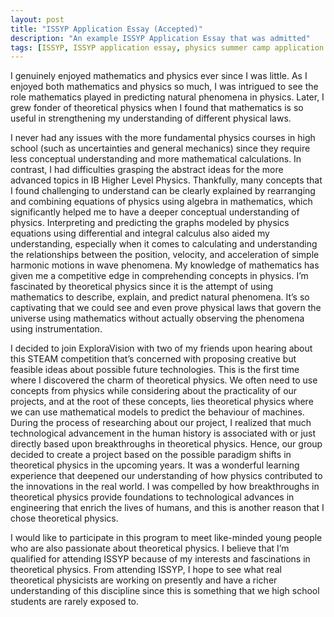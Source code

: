 ```yaml
---
layout: post
title: "ISSYP Application Essay (Accepted)"
description: "An example ISSYP Application Essay that was admitted"
tags: [ISSYP, ISSYP application essay, physics summer camp application essay,]
---
```


I genuinely enjoyed mathematics and physics ever since I was little. As I enjoyed both mathematics and physics so much, I was intrigued to see the role mathematics played in predicting natural phenomena in physics. Later, I grew fonder of theoretical physics when I found that mathematics is so useful in strengthening my understanding of different physical laws.

I never had any issues with the more fundamental physics courses in high school (such as uncertainties and general mechanics) since they require less conceptual understanding and more mathematical calculations. In contrast, I had difficulties grasping the abstract ideas for the more advanced topics in IB Higher Level Physics. Thankfully, many concepts that I found challenging to understand can be clearly explained by rearranging and combining equations of physics using algebra in mathematics, which significantly helped me to have a deeper conceptual understanding of physics. Interpreting and predicting the graphs modeled by physics equations using differential and integral calculus also aided my understanding, especially when it comes to calculating and understanding the relationships between the position, velocity, and acceleration of simple harmonic motions in wave phenomena. My knowledge of mathematics has given me a competitive edge in comprehending concepts in physics. I’m fascinated by theoretical physics since it is the attempt of using mathematics to describe, explain, and predict natural phenomena. It’s so captivating that we could see and even prove physical laws that govern the universe using mathematics without actually observing the phenomena using instrumentation. 

I decided to join ExploraVision with two of my friends upon hearing about this STEAM competition that’s concerned with proposing creative but feasible ideas about possible future technologies. This is the first time where I discovered the charm of theoretical physics. We often need to use concepts from physics while considering about the practicality of our projects, and at the root of these concepts, lies theoretical physics where we can use mathematical models to predict the behaviour of machines. During the process of researching about our project, I realized that much technological advancement in the human history is associated with or just directly based upon breakthroughs in theoretical physics. Hence, our group decided to create a project based on the possible paradigm shifts in theoretical physics in the upcoming years. It was a wonderful learning experience that deepened our understanding of how physics contributed to the innovations in the real world. I was compelled by how breakthroughs in theoretical physics provide foundations to technological advances in engineering that enrich the lives of humans, and this is another reason that I chose theoretical physics.

I would like to participate in this program to meet like-minded young people who are also passionate about theoretical physics. I believe that I’m qualified for attending ISSYP because of my interests and fascinations in theoretical physics. From attending ISSYP, I hope to see what real theoretical physicists are working on presently and have a richer understanding of this discipline since this is something that we high school students are rarely exposed to.
